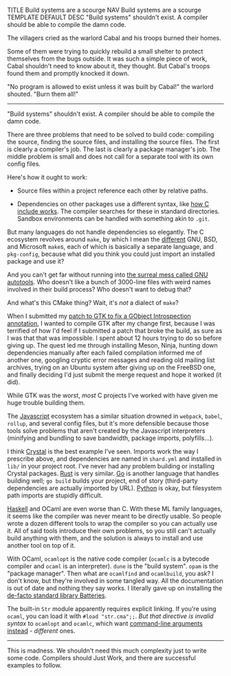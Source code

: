 TITLE Build systems are a scourge
NAV Build systems are a scourge
TEMPLATE DEFAULT
DESC "Build systems" shouldn't exist. A compiler should be able to compile the damn code.

The villagers cried as the warlord Cabal and his troops burned their homes.

Some of them were trying to quickly rebuild a small shelter to protect themselves from the bugs outside. It was such a simple piece of work, Cabal shouldn't need to know about it, they thought. But Cabal's troops found them and promptly knocked it down.

"No program is allowed to exist unless it was built by Cabal!" the warlord shouted. "Burn them all!"

---

"Build systems" shouldn't exist. A compiler should be able to compile the damn code.

There are three problems that need to be solved to build code: compiling the source, finding the source files, and installing the source files. The first is clearly a compiler's job. The last is clearly a package manager's job. The middle problem is small and does not call for a separate tool with its own config files.

Here's how it ought to work:

* Source files within a project reference each other by relative paths.

* Dependencies on other packages use a different syntax, like [how C include works](https://gcc.gnu.org/onlinedocs/cpp/Include-Syntax.html). The compiler searches for these in standard directories. Sandbox environments can be handled with something akin to `.git`.

But many languages do not handle dependencies so elegantly. The C ecosystem revolves around `make`, by which I mean the [different](https://www.wgdd.de/2007/11/gnu-make-vs-bsd-make-practical-problem.html) GNU, BSD, and Microsoft `make`s, each of which is basically a separate language, and `pkg-config`, because what did you think you could just import an installed package and use it?

And you can't get far without running into [the surreal mess called GNU autotools](https://en.wikipedia.org/wiki/GNU_Autotools#/media/File:Autoconf-automake-process.svg). Who doesn't like a bunch of 3000-line files with weird names involved in their build process? Who doesn't want to debug that?

And what's this CMake thing? Wait, it's *not* a dialect of `make`?

When I submitted my [patch to GTK to fix a GObject Introspection annotation](https://gitlab.gnome.org/GNOME/gtk/merge_requests/1012), I wanted to compile GTK after my change first, because I was terrified of how I'd feel if I submitted a patch that broke the build, as sure as I was that that was impossible. I spent about 12 hours trying to do so before giving up. The quest led me through installing Meson, Ninja, hunting down dependencies manually after each failed compilation informed me of another one, googling cryptic error messages and reading old mailing list archives, trying on an Ubuntu system after giving up on the FreeBSD one, and finally deciding I'd just submit the merge request and hope it worked (it did).

While GTK was the worst, *most* C projects I've worked with have given me huge trouble building them.

The [Javascript](https://yujiri.xyz/software/javascript) ecosystem has a similar situation drowned in `webpack`, `babel`, `rollup`, and several config files, but it's more defensible because those tools solve problems that aren't created by the Javascript interpreters (minifying and bundling to save bandwidth, package imports, polyfills...).

I think [Crystal](https://yujiri.xyz/software/crystal) is the best example I've seen. Imports work the way I prescribe above, and dependencies are named in `shard.yml` and installed in `lib/` in your project root. I've never had any problem building or installing Crystal packages. [Rust](https://yujiri.xyz/software/rust) is very similar. [Go](https://yujiri.xyz/software/go) is another language that handles building well; `go build` builds your project, end of story (third-party dependencies are actually imported by URL). [Python](https://yujiri.xyz/software/python) is okay, but filesystem path imports are stupidly difficult.

[Haskell](https://yujiri.xyz/software/haskell) and OCaml are even worse than C. With these ML family languages, it seems like the compiler was never meant to be directly usable. So people wrote a dozen different tools to wrap the compiler so you can actually use it. All of said tools introduce their own problems, so you still can't actually build anything with them, and the solution is always to install and use another tool on top of it.

With OCaml, `ocamlopt` is the native code compiler (`ocamlc` is a bytecode compiler and `ocaml` is an interpreter). `dune` is the "build system". `opam` is the "package manager". Then what are `ocamlfind` and `ocamlbuild`, you ask? I don't know, but they're involved in some tangled way. All the documentation is out of date and nothing they say works. I literally gave up on installing the [de-facto standard library Batteries](http://batteries.forge.ocamlcore.org).

The built-in `Str` module apparently requires explicit linking. If you're using `ocaml`, you can load it with `#load "str.cma";;`. *But that directive is invalid syntax* to `ocamlopt` and `ocamlc`, which want [command-line arguments instead](https://caml.inria.fr/pub/docs/manual-ocaml/libstr.html) - *different* ones.

---

This is madness. We shouldn't need this much complexity just to write some code. Compilers should Just Work, and there are successful examples to follow.
